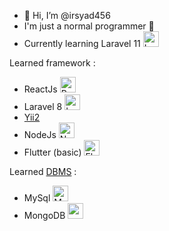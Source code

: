 - 👋 Hi, I’m @irsyad456
- I'm just a normal programmer 🙂
- Currently learning Laravel 11 <img width="25" src="https://github.com/marwin1991/profile-technology-icons/assets/25181517/afcf1c98-544e-41fb-bf44-edba5e62809a" alt="Laravel" title="Laravel"/>

Learned framework : 
- ReactJs <img width="25" src="https://user-images.githubusercontent.com/25181517/183897015-94a058a6-b86e-4e42-a37f-bf92061753e5.png" alt="React" title="React"/>
- Laravel 8 <img width="25" src="https://github.com/marwin1991/profile-technology-icons/assets/25181517/afcf1c98-544e-41fb-bf44-edba5e62809a" alt="Laravel" title="Laravel"/>
- [Yii2](https://www.yiiframework.com/)
- NodeJs <img width="25" src="https://user-images.githubusercontent.com/25181517/183568594-85e280a7-0d7e-4d1a-9028-c8c2209e073c.png" alt="Node.js" title="Node.js"/>
- Flutter (basic) <img width="25" src="https://user-images.githubusercontent.com/25181517/186150365-da1eccce-6201-487c-8649-45e9e99435fd.png" alt="Flutter" title="Flutter"/>

Learned [DBMS](https://en.wikipedia.org/wiki/Database#Database_management_system) :
- MySql <img width="25" src="https://user-images.githubusercontent.com/25181517/183896128-ec99105a-ec1a-4d85-b08b-1aa1620b2046.png" alt="MySQL" title="MySQL"/>
- MongoDB <img width="25" src="https://user-images.githubusercontent.com/25181517/182884177-d48a8579-2cd0-447a-b9a6-ffc7cb02560e.png" alt="mongoDB" title="mongoDB"/>

<!---
irsyad456/irsyad456 is a ✨ special ✨ repository because its `README.md` (this file) appears on your GitHub profile.
You can click the Preview link to take a look at your changes.
I Don't know what to put again in here  ¯\_(ツ)_/¯
--->
